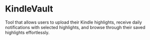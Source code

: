 # KindleVault
Tool that allows users to upload their Kindle highlights, receive daily notifications with selected highlights, and browse through their saved highlights effortlessly.